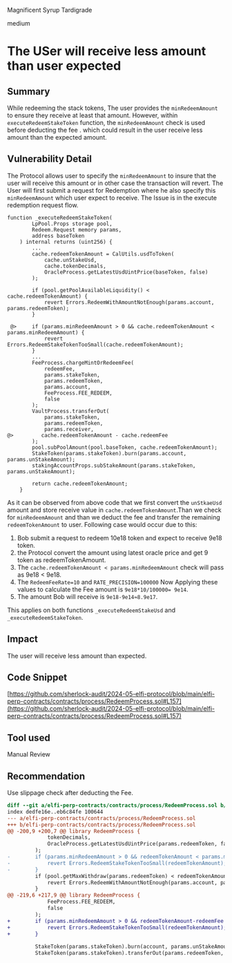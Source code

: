 Magnificent Syrup Tardigrade

medium

# The USer will receive less amount  than user expected

## Summary
While redeeming the stack tokens, The user provides the `minRedeemAmount` to ensure they receive at least that amount. However,  within `executeRedeemStakeToken` function, the  `minRedeemAmount` check is used before deducting the fee . which could result in  the user  receive less amount than the expected amount.


## Vulnerability Detail
The Protocol allows user to specify the `minRedeemAmount` to insure that the user will receive this amount or in other case the transaction will revert. The User will first submit a request for Redemption where he also specify this `minRedeemAmount` which user expect to receive. The Issue is in the execute redemption request flow.
```solidity
function _executeRedeemStakeToken(
        LpPool.Props storage pool,
        Redeem.Request memory params,
        address baseToken
    ) internal returns (uint256) {
        ...
        cache.redeemTokenAmount = CalUtils.usdToToken(
            cache.unStakeUsd,
            cache.tokenDecimals,
            OracleProcess.getLatestUsdUintPrice(baseToken, false)
        );

        if (pool.getPoolAvailableLiquidity() < cache.redeemTokenAmount) {
            revert Errors.RedeemWithAmountNotEnough(params.account, params.redeemToken);
        }

 @>     if (params.minRedeemAmount > 0 && cache.redeemTokenAmount < params.minRedeemAmount) {
            revert Errors.RedeemStakeTokenTooSmall(cache.redeemTokenAmount);
        }
        ...
        FeeProcess.chargeMintOrRedeemFee(
            redeemFee,
            params.stakeToken,
            params.redeemToken,
            params.account,
            FeeProcess.FEE_REDEEM,
            false
        );
        VaultProcess.transferOut(
            params.stakeToken,
            params.redeemToken,
            params.receiver,
@>         cache.redeemTokenAmount - cache.redeemFee
        );
        pool.subPoolAmount(pool.baseToken, cache.redeemTokenAmount);
        StakeToken(params.stakeToken).burn(params.account, params.unStakeAmount);
        stakingAccountProps.subStakeAmount(params.stakeToken, params.unStakeAmount);

        return cache.redeemTokenAmount;
    }
```
As it can be observed from above code that we first convert the `unStkaeUsd` amount and store receive value in `cache.redeemTokenAmount`.Than we check for `minRedeemAmount`
and than we deduct the fee and transfer the remaining `redeemTokenAmount` to user.
Following case would occur due to this:
1. Bob submit a request to redeem 10e18 token and expect to receive 9e18 token.
2. the Protocol convert the amount using latest oracle price and get 9 token as redeemTokenAmount.
3. The `cache.redeemTokenAmount < params.minRedeemAmount` check will pass as 9e18 < 9e18.
4. The `RedeemFeeRate=10` and `RATE_PRECISION=100000` Now Applying these values to calculate the Fee amount is `9e18*10/100000= 9e14`.
5. The amount Bob will receive is `9e18-9e14≈8.9e17`.


This applies on both functions `_executeRedeemStakeUsd` and `_executeRedeemStakeToken`.

## Impact
The user will receive less amount than expected.


## Code Snippet
[https://github.com/sherlock-audit/2024-05-elfi-protocol/blob/main/elfi-perp-contracts/contracts/process/RedeemProcess.sol#L157](https://github.com/sherlock-audit/2024-05-elfi-protocol/blob/main/elfi-perp-contracts/contracts/process/RedeemProcess.sol#L157)

## Tool used

Manual Review

## Recommendation
Use slippage check after deducting the Fee.
```diff
diff --git a/elfi-perp-contracts/contracts/process/RedeemProcess.sol b/elfi-perp-contracts/contracts/process/RedeemProcess.sol
index dedfe16e..eb6c84fe 100644
--- a/elfi-perp-contracts/contracts/process/RedeemProcess.sol
+++ b/elfi-perp-contracts/contracts/process/RedeemProcess.sol
@@ -200,9 +200,7 @@ library RedeemProcess {
             tokenDecimals,
             OracleProcess.getLatestUsdUintPrice(params.redeemToken, false)
         );
-        if (params.minRedeemAmount > 0 && redeemTokenAmount < params.minRedeemAmount) {
-            revert Errors.RedeemStakeTokenTooSmall(redeemTokenAmount);
-        }
         if (pool.getMaxWithdraw(params.redeemToken) < redeemTokenAmount) {
             revert Errors.RedeemWithAmountNotEnough(params.account, params.redeemToken);
         }
@@ -219,6 +217,9 @@ library RedeemProcess {
             FeeProcess.FEE_REDEEM,
             false
         );
+        if (params.minRedeemAmount > 0 && redeemTokenAmount-redeemFee < params.minRedeemAmount) {
+            revert Errors.RedeemStakeTokenTooSmall(redeemTokenAmount);
+        }
 
         StakeToken(params.stakeToken).burn(account, params.unStakeAmount);
         StakeToken(params.stakeToken).transferOut(params.redeemToken, params.receiver, redeemTokenAmount - redeemFee);
```
